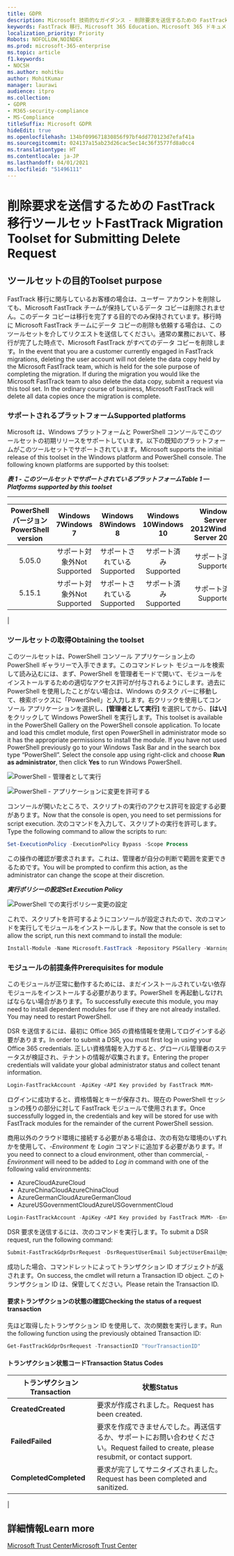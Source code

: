 ```yaml
---
title: GDPR
description: Microsoft 技術的なガイダンス - 削除要求を送信するための FastTrack 移行ツールセット
keywords: FastTrack 移行、Microsoft 365 Education、Microsoft 365 ドキュメント、GDPR
localization_priority: Priority
Robots: NOFOLLOW,NOINDEX
ms.prod: microsoft-365-enterprise
ms.topic: article
f1.keywords:
- NOCSH
ms.author: mohitku
author: MohitKumar
manager: laurawi
audience: itpro
ms.collection:
- GDPR
- M365-security-compliance
- MS-Compliance
titleSuffix: Microsoft GDPR
hideEdit: true
ms.openlocfilehash: 134bf099671830856f97bf4dd770123d7efaf41a
ms.sourcegitcommit: 024137a15ab23d26cac5ec14c36f3577fd8a0cc4
ms.translationtype: HT
ms.contentlocale: ja-JP
ms.lasthandoff: 04/01/2021
ms.locfileid: "51496111"
---
```

# <a name="fasttrack-migration-toolset-for-submitting-delete-request"></a><span data-ttu-id="ea1c8-104">削除要求を送信するための FastTrack 移行ツールセット</span><span class="sxs-lookup"><span data-stu-id="ea1c8-104">FastTrack Migration Toolset for Submitting Delete Request</span></span>

## <a name="toolset-purpose"></a><span data-ttu-id="ea1c8-105">ツールセットの目的</span><span class="sxs-lookup"><span data-stu-id="ea1c8-105">Toolset purpose</span></span>

<span data-ttu-id="ea1c8-p101">FastTrack 移行に関与しているお客様の場合は、ユーザー アカウントを削除しても、Microsoft FastTrack チームが保持しているデータ コピーは削除されません。このデータ コピーは移行を完了する目的でのみ保持されています。移行時に Microsoft FastTrack チームにデータ コピーの削除も依頼する場合は、このツールセットを介してリクエストを送信してください。通常の業務において、移行が完了した時点で、Microsoft FastTrack がすべてのデータ コピーを削除します。</span><span class="sxs-lookup"><span data-stu-id="ea1c8-p101">In the event that you are a customer currently engaged in FastTrack migrations, deleting the user account will not delete the data copy held by the Microsoft FastTrack team, which is held for the sole purpose of completing the migration. If during the migration you would like the Microsoft FastTrack team to also delete the data copy, submit a request via this tool set. In the ordinary course of business, Microsoft FastTrack will delete all data copies once the migration is complete.</span></span>

### <a name="supported-platforms"></a><span data-ttu-id="ea1c8-109">サポートされるプラットフォーム</span><span class="sxs-lookup"><span data-stu-id="ea1c8-109">Supported platforms</span></span>

<span data-ttu-id="ea1c8-p102">Microsoft は、Windows プラットフォームと PowerShell コンソールでこのツールセットの初期リリースをサポートしています。以下の既知のプラットフォームがこのツールセットでサポートされています。</span><span class="sxs-lookup"><span data-stu-id="ea1c8-p102">Microsoft supports the initial release of this  toolset in the Windows platform and PowerShell console. The following known platforms are supported by this toolset:</span></span>

<span data-ttu-id="ea1c8-112">***表 1 - このツールセットでサポートされているプラットフォーム***</span><span class="sxs-lookup"><span data-stu-id="ea1c8-112">***Table 1 — Platforms supported by this toolset***</span></span>

****

|<span data-ttu-id="ea1c8-113">PowerShell バージョン</span><span class="sxs-lookup"><span data-stu-id="ea1c8-113">PowerShell version</span></span>|<span data-ttu-id="ea1c8-114">Windows 7</span><span class="sxs-lookup"><span data-stu-id="ea1c8-114">Windows 7</span></span>|<span data-ttu-id="ea1c8-115">Windows 8</span><span class="sxs-lookup"><span data-stu-id="ea1c8-115">Windows 8</span></span>|<span data-ttu-id="ea1c8-116">Windows 10</span><span class="sxs-lookup"><span data-stu-id="ea1c8-116">Windows 10</span></span>|<span data-ttu-id="ea1c8-117">Windows Server 2012</span><span class="sxs-lookup"><span data-stu-id="ea1c8-117">Windows Server 2012</span></span>|<span data-ttu-id="ea1c8-118">Windows Server 2016</span><span class="sxs-lookup"><span data-stu-id="ea1c8-118">Windows Server 2016</span></span>|
|:---:|:---:|:---:|:---:|:---:|:---:|
|<span data-ttu-id="ea1c8-119">5.0</span><span class="sxs-lookup"><span data-stu-id="ea1c8-119">5.0</span></span>|<span data-ttu-id="ea1c8-120">サポート対象外</span><span class="sxs-lookup"><span data-stu-id="ea1c8-120">Not Supported</span></span>|<span data-ttu-id="ea1c8-121">サポートされている</span><span class="sxs-lookup"><span data-stu-id="ea1c8-121">Supported</span></span>|<span data-ttu-id="ea1c8-122">サポート済み</span><span class="sxs-lookup"><span data-stu-id="ea1c8-122">Supported</span></span>|<span data-ttu-id="ea1c8-123">サポート済み</span><span class="sxs-lookup"><span data-stu-id="ea1c8-123">Supported</span></span>|<span data-ttu-id="ea1c8-124">サポート</span><span class="sxs-lookup"><span data-stu-id="ea1c8-124">Supported</span></span>|
|<span data-ttu-id="ea1c8-125">5.1</span><span class="sxs-lookup"><span data-stu-id="ea1c8-125">5.1</span></span>|<span data-ttu-id="ea1c8-126">サポート対象外</span><span class="sxs-lookup"><span data-stu-id="ea1c8-126">Not Supported</span></span>|<span data-ttu-id="ea1c8-127">サポートされている</span><span class="sxs-lookup"><span data-stu-id="ea1c8-127">Supported</span></span>|<span data-ttu-id="ea1c8-128">サポート済み</span><span class="sxs-lookup"><span data-stu-id="ea1c8-128">Supported</span></span>|<span data-ttu-id="ea1c8-129">サポート済み</span><span class="sxs-lookup"><span data-stu-id="ea1c8-129">Supported</span></span>|<span data-ttu-id="ea1c8-130">サポート済み</span><span class="sxs-lookup"><span data-stu-id="ea1c8-130">Supported</span></span>|
|

### <a name="obtaining-the-toolset"></a><span data-ttu-id="ea1c8-131">ツールセットの取得</span><span class="sxs-lookup"><span data-stu-id="ea1c8-131">Obtaining the toolset</span></span>

<span data-ttu-id="ea1c8-p103">このツールセットは、PowerShell コンソール アプリケーション上の PowerShell ギャラリーで入手できます。このコマンドレット モジュールを検索して読み込むには、まず、PowerShell を管理者モードで開いて、モジュールをインストールするための適切なアクセス許可が付与されるようにします。過去に PowerShell を使用したことがない場合は、Windows のタスク バーに移動して、検索ボックスに「PowerShell」と入力します。右クリックを使用してコンソール アプリケーションを選択し、**[管理者として実行]** を選択してから、**[はい]** をクリックして Windows PowerShell を実行します。</span><span class="sxs-lookup"><span data-stu-id="ea1c8-p103">This toolset is available in the PowerShell Gallery on the PowerShell console application.  To locate and load this cmdlet module, first open PowerShell in administrator mode so it has the appropriate permissions to install the module. If you have not used PowerShell previously go to your Windows Task Bar and in the search box type “PowerShell”. Select the console app using right-click and choose **Run as administrator**, then click **Yes** to run Windows PowerShell.</span></span>

![PowerShell - 管理者として実行](../media/fasttrack-powershell_image.png)

![PowerShell - アプリケーションに変更を許可する](../media/fasttrack-run-powershell_image.png)

<span data-ttu-id="ea1c8-138">コンソールが開いたところで、スクリプトの実行のアクセス許可を設定する必要があります。</span><span class="sxs-lookup"><span data-stu-id="ea1c8-138">Now that the console is open, you need to set permissions for script execution.</span></span> <span data-ttu-id="ea1c8-139">次のコマンドを入力して、スクリプトの実行を許可します。</span><span class="sxs-lookup"><span data-stu-id="ea1c8-139">Type the following command to allow the scripts to run:</span></span>

```powershell
Set-ExecutionPolicy -ExecutionPolicy Bypass -Scope Process
```

<span data-ttu-id="ea1c8-140">この操作の確認が要求されます。これは、管理者が自分の判断で範囲を変更できるためです。</span><span class="sxs-lookup"><span data-stu-id="ea1c8-140">You will be prompted to confirm this action, as the administrator can change the scope at their discretion.</span></span>

<span data-ttu-id="ea1c8-141">***実行ポリシーの設定***</span><span class="sxs-lookup"><span data-stu-id="ea1c8-141">***Set Execution Policy***</span></span>

![PowerShell での実行ポリシー変更の設定](../media/powershell-set-execution-policy_image.png)

<span data-ttu-id="ea1c8-143">これで、スクリプトを許可するようにコンソールが設定されたので、次のコマンドを実行してモジュールをインストールします。</span><span class="sxs-lookup"><span data-stu-id="ea1c8-143">Now that the console is set to allow the script, run this next command to install the module:</span></span>

```powershell
Install-Module -Name Microsoft.FastTrack -Repository PSGallery -WarningAction SilentlyContinue -Force
```

### <a name="prerequisites-for-module"></a><span data-ttu-id="ea1c8-144">モジュールの前提条件</span><span class="sxs-lookup"><span data-stu-id="ea1c8-144">Prerequisites for module</span></span>

<span data-ttu-id="ea1c8-p105">このモジュールが正常に動作するためには、まだインストールされていない依存モジュールをインストールする必要があります。PowerShell を再起動しなければならない場合があります。</span><span class="sxs-lookup"><span data-stu-id="ea1c8-p105">To successfully execute this module, you may need to install dependent modules for use if they are not already installed. You may need to restart PowerShell.</span></span>

<span data-ttu-id="ea1c8-147">DSR を送信するには、最初に Office 365 の資格情報を使用してログインする必要があります。</span><span class="sxs-lookup"><span data-stu-id="ea1c8-147">In order to submit a DSR, you must first log in using your Office 365 credentials.</span></span> <span data-ttu-id="ea1c8-148">正しい資格情報を入力すると、グローバル管理者のステータスが検証され、テナントの情報が収集されます。</span><span class="sxs-lookup"><span data-stu-id="ea1c8-148">Entering the proper credentials will validate your global administrator status and collect tenant information.</span></span>

```powershell
Login-FastTrackAccount -ApiKey <API Key provided by FastTrack MVM>
```

<span data-ttu-id="ea1c8-149">ログインに成功すると、資格情報とキーが保存され、現在の PowerShell セッションの残りの部分に対して FastTrack モジュールで使用されます。</span><span class="sxs-lookup"><span data-stu-id="ea1c8-149">Once successfully logged in, the credentials and key will be stored for use with FastTrack modules for the remainder of the current PowerShell session.</span></span>

<span data-ttu-id="ea1c8-150">商用以外のクラウド環境に接続する必要がある場合は、次の有効な環境のいずれかを使用して、*-Environment* を *Login* コマンドに追加する必要があります。</span><span class="sxs-lookup"><span data-stu-id="ea1c8-150">If you need to connect to a cloud environment, other than commercial, *-Environment* will need to be added to *Log in* command with one of the following valid environments:</span></span>

- <span data-ttu-id="ea1c8-151">AzureCloud</span><span class="sxs-lookup"><span data-stu-id="ea1c8-151">AzureCloud</span></span>
- <span data-ttu-id="ea1c8-152">AzureChinaCloud</span><span class="sxs-lookup"><span data-stu-id="ea1c8-152">AzureChinaCloud</span></span>
- <span data-ttu-id="ea1c8-153">AzureGermanCloud</span><span class="sxs-lookup"><span data-stu-id="ea1c8-153">AzureGermanCloud</span></span>
- <span data-ttu-id="ea1c8-154">AzureUSGovernmentCloud</span><span class="sxs-lookup"><span data-stu-id="ea1c8-154">AzureUSGovernmentCloud</span></span>

```powershell
Login-FastTrackAccount -ApiKey <API Key provided by FastTrack MVM> -Environment <cloud environment>
```

<span data-ttu-id="ea1c8-155">DSR 要求を送信するには、次のコマンドを実行します。</span><span class="sxs-lookup"><span data-stu-id="ea1c8-155">To submit a DSR request, run the following command:</span></span>

```powershell
Submit-FastTrackGdprDsrRequest -DsrRequestUserEmail SubjectUserEmail@mycompany.com
```

<span data-ttu-id="ea1c8-156">成功した場合、コマンドレットによってトランザクション ID オブジェクトが返されます。</span><span class="sxs-lookup"><span data-stu-id="ea1c8-156">On success, the cmdlet will return a Transaction ID object.</span></span> <span data-ttu-id="ea1c8-157">このトランザクション ID は、保管してください。</span><span class="sxs-lookup"><span data-stu-id="ea1c8-157">Please retain the Transaction ID.</span></span>

#### <a name="checking-the-status-of-a-request-transaction"></a><span data-ttu-id="ea1c8-158">要求トランザクションの状態の確認</span><span class="sxs-lookup"><span data-stu-id="ea1c8-158">Checking the status of a request transaction</span></span>

<span data-ttu-id="ea1c8-159">先ほど取得したトランザクション ID を使用して、次の関数を実行します。</span><span class="sxs-lookup"><span data-stu-id="ea1c8-159">Run the following function using the previously obtained Transaction ID:</span></span>

```powershell
Get-FastTrackGdprDsrRequest -TransactionID "YourTransactionID"
```

#### <a name="transaction-status-codes"></a><span data-ttu-id="ea1c8-160">トランザクション状態コード</span><span class="sxs-lookup"><span data-stu-id="ea1c8-160">Transaction Status Codes</span></span>

|<span data-ttu-id="ea1c8-161">トランザクション</span><span class="sxs-lookup"><span data-stu-id="ea1c8-161">Transaction</span></span>|<span data-ttu-id="ea1c8-162">状態</span><span class="sxs-lookup"><span data-stu-id="ea1c8-162">Status</span></span>|
|---|---|
|<span data-ttu-id="ea1c8-163">**Created**</span><span class="sxs-lookup"><span data-stu-id="ea1c8-163">**Created**</span></span>|<span data-ttu-id="ea1c8-164">要求が作成されました。</span><span class="sxs-lookup"><span data-stu-id="ea1c8-164">Request has been created.</span></span>|
|<span data-ttu-id="ea1c8-165">**Failed**</span><span class="sxs-lookup"><span data-stu-id="ea1c8-165">**Failed**</span></span>|<span data-ttu-id="ea1c8-166">要求を作成できませんでした。再送信するか、サポートにお問い合わせください。</span><span class="sxs-lookup"><span data-stu-id="ea1c8-166">Request failed to create, please resubmit, or contact support.</span></span>|
|<span data-ttu-id="ea1c8-167">**Completed**</span><span class="sxs-lookup"><span data-stu-id="ea1c8-167">**Completed**</span></span>|<span data-ttu-id="ea1c8-168">要求が完了してサニタイズされました。</span><span class="sxs-lookup"><span data-stu-id="ea1c8-168">Request has been completed and sanitized.</span></span>|
|

<!-- original version: **Created**  Request has been created<br/>**Failed** Request failed to create, please resubmit, or contact support<br/>**Completed** Request has been completed and sanitized -->

## <a name="learn-more"></a><span data-ttu-id="ea1c8-169">詳細情報</span><span class="sxs-lookup"><span data-stu-id="ea1c8-169">Learn more</span></span>

[<span data-ttu-id="ea1c8-170">Microsoft Trust Center</span><span class="sxs-lookup"><span data-stu-id="ea1c8-170">Microsoft Trust Center</span></span>](https://www.microsoft.com/trust-center/privacy/gdpr-overview)
